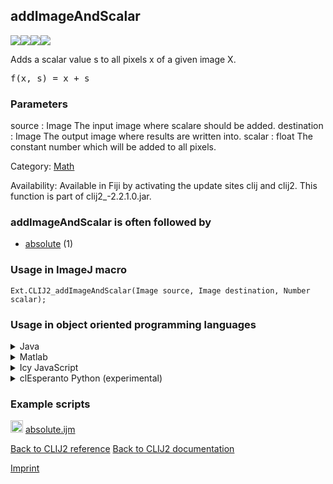## addImageAndScalar
<img src="images/mini_clij1_logo.png"/><img src="images/mini_clij2_logo.png"/><img src="images/mini_clijx_logo.png"/><img src="images/mini_cle_logo.png"/>

Adds a scalar value s to all pixels x of a given image X.

<pre>f(x, s) = x + s</pre>

### Parameters

source : Image
    The input image where scalare should be added.
destination : Image
    The output image where results are written into.
scalar : float
    The constant number which will be added to all pixels.


Category: [Math](https://clij.github.io/clij2-docs/reference__math)

Availability: Available in Fiji by activating the update sites clij and clij2.
This function is part of clij2_-2.2.1.0.jar.

### addImageAndScalar is often followed by
* <a href="reference_absolute">absolute</a> (1)


### Usage in ImageJ macro
```
Ext.CLIJ2_addImageAndScalar(Image source, Image destination, Number scalar);
```


### Usage in object oriented programming languages



<details>

<summary>
Java
</summary>
<pre class="highlight">// init CLIJ and GPU
import net.haesleinhuepf.clij2.CLIJ2;
import net.haesleinhuepf.clij.clearcl.ClearCLBuffer;
CLIJ2 clij2 = CLIJ2.getInstance();

// get input parameters
ClearCLBuffer source = clij2.push(sourceImagePlus);
destination = clij2.create(source);
float scalar = 1.0;
</pre>

<pre class="highlight">
// Execute operation on GPU
clij2.addImageAndScalar(source, destination, scalar);
</pre>

<pre class="highlight">
// show result
destinationImagePlus = clij2.pull(destination);
destinationImagePlus.show();

// cleanup memory on GPU
clij2.release(source);
clij2.release(destination);
</pre>

</details>



<details>

<summary>
Matlab
</summary>
<pre class="highlight">% init CLIJ and GPU
clij2 = init_clatlab();

% get input parameters
source = clij2.pushMat(source_matrix);
destination = clij2.create(source);
scalar = 1.0;
</pre>

<pre class="highlight">
% Execute operation on GPU
clij2.addImageAndScalar(source, destination, scalar);
</pre>

<pre class="highlight">
% show result
destination = clij2.pullMat(destination)

% cleanup memory on GPU
clij2.release(source);
clij2.release(destination);
</pre>

</details>



<details>

<summary>
Icy JavaScript
</summary>
<pre class="highlight">// init CLIJ and GPU
importClass(net.haesleinhuepf.clicy.CLICY);
importClass(Packages.icy.main.Icy);

clij2 = CLICY.getInstance();

// get input parameters
source_sequence = getSequence();
source = clij2.pushSequence(source_sequence);
destination = clij2.create(source);
scalar = 1.0;
</pre>

<pre class="highlight">
// Execute operation on GPU
clij2.addImageAndScalar(source, destination, scalar);
</pre>

<pre class="highlight">
// show result
destination_sequence = clij2.pullSequence(destination)
Icy.addSequence(destination_sequence);
// cleanup memory on GPU
clij2.release(source);
clij2.release(destination);
</pre>

</details>



<details>

<summary>
clEsperanto Python (experimental)
</summary>
<pre class="highlight">import pyclesperanto_prototype as cle

cle.add_image_and_scalar(source, destination, scalar)

</pre>



</details>





### Example scripts
<a href="https://github.com/clij/clij2-docs/blob/master/src/main/macro/absolute.ijm"><img src="images/language_macro.png" height="20"/></a> [absolute.ijm](https://github.com/clij/clij2-docs/blob/master/src/main/macro/absolute.ijm)  


[Back to CLIJ2 reference](https://clij.github.io/clij2-docs/reference)
[Back to CLIJ2 documentation](https://clij.github.io/clij2-docs)

[Imprint](https://clij.github.io/imprint)
